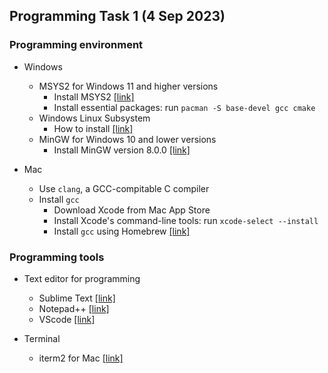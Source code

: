 ## Programming Task 1 (4 Sep 2023)

### Programming environment

* Windows 
	* MSYS2 for Windows 11 and higher versions
		- Install MSYS2 [\[link\]](https://www.msys2.org/)
		- Install essential packages: run ``pacman -S base-devel gcc cmake``
	* Windows Linux Subsystem
		- How to install [\[link\]](https://learn.microsoft.com/en-us/windows/wsl/install)
	* MinGW for Windows 10 and lower versions
		- Install MinGW version 8.0.0 [\[link\]](https://sourceforge.net/projects/mingw-w64/files/mingw-w64/mingw-w64-release/mingw-w64-v8.0.0.zip/download)

* Mac
	* Use ``clang``, a GCC-compitable C compiler
	* Install ``gcc`` 
		- Download Xcode from Mac App Store
		- Install Xcode's command-line tools: run ``xcode-select --install``
		- Install ``gcc`` using Homebrew [\[link\]](https://discussions.apple.com/thread/8336714)

### Programming tools

* Text editor for programming
	* Sublime Text [\[link\]](https://www.sublimetext.com/)
	* Notepad++ [\[link\]](https://notepad-plus-plus.org/downloads/)
	* VScode [\[link\]](https://code.visualstudio.com/download)

* Terminal
	* iterm2 for Mac [\[link\]](https://iterm2.com)
